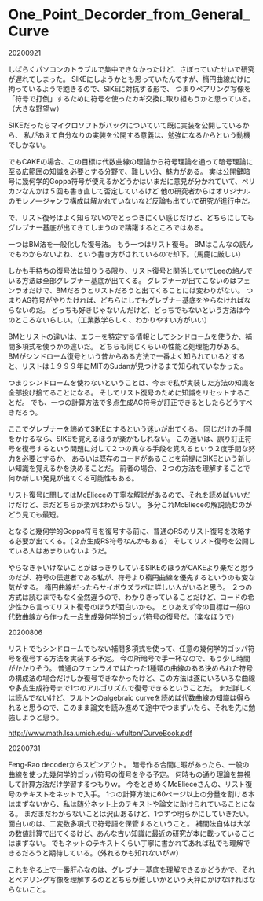 # One_Point_Decorder_from_General_Curve

20200921

しばらくパソコンのトラブルで集中できなかったけど、さぼっていたせいで研究が遅れてしまった。
SIKEにしようかとも思っていたんですが、楕円曲線だけに拘っているようで飽きるので、SIKEに対抗する形で、
つまりペアリング写像を「符号で打倒」するために符号を使ったカギ交換に取り組もうかと思っている。（大きな野望ｗ）

SIKEだったらマイクロソフトがバックについていて既に実装を公開しているから、
私があえて自分なりの実装を公開する意義は、勉強になるからという動機でしかない。

でもCAKEの場合、この目標は代数曲線の理論から符号理論を通って暗号理論に至る広範囲の知識を必要とする分野で、難しい分、魅力がある。
実は公開鍵暗号に幾何学的Goppa符号が使えるかどうかはいまだに意見が分かれていて、ペリカンなんかは５回も書き直して否定しているけど
他の研究者からはオリジナルのモレノ―ジャンワ構成は解かれていないなど反論も出ていて研究が進行中だ。

で、リスト復号はよく知らないのでとっつきにくい感じだけど、どちらにしてもグレブナー基底が出てきてしまうので躊躇するところではある。

一つはBM法を一般化した復号法。
もう一つはリスト復号。
BMはこんなの読んでもわからないよね、という書き方がされているので却下。（馬鹿に厳しい）

しかも手持ちの復号法は知りうる限り、リスト復号と関係していてLeeの絡んでいる方法は全部グレブナー基底が出てくる。
グレブナーが出てこないのはフェンラオだけで、BMだろうとリストだろうと出てくることには変わりがない。
つまりAG符号がやりたければ、どちらにしてもグレブナー基底をやらなければならないのだ。
どっちも好きじゃないんだけど、どっちでもないという方法は今のところないらしい。（工業数学らしく、わかりやすい方がいい）

BMとリストの違いは、エラーを特定する情報としてシンドロームを使うか、補間多項式を使うかの違いだ。
どちらも同じくらいの性能と処理能力がある。
BMがシンドローム復号という昔からある方法で一番よく知られているとすると、リストは１９９９年にMITのSudanが見つけるまで知られていなかった。

つまりシンドロームを使わないということは、今まで私が実装した方法の知識を全部投げ捨てることになる。
そしてリスト復号のために知識をリセットすることだ。
でも、一つの計算方法で多点生成AG符号が訂正できるとしたらどうすべきだろう。

ここでグレブナーを諦めてSIKEにするという迷いが出てくる。
同じだけの手間をかけるなら、SIKEを覚えるほうが楽かもしれない。
この迷いは、誤り訂正符号を復号するという問題に対して２つの異なる手段を覚えるという２度手間な努力を必要とするか、
あるいは既存のコードがあることを前提にSIKEという新しい知識を覚えるかを決めることだ。
前者の場合、２つの方法を理解することで何か新しい発見が出てくる可能性もある。

リスト復号に関してはMcElieceの丁寧な解説があるので、それを読めばいいだけだけど、まだどちらが楽かはわからない。
多分これMcElieceの解説読むのがどう見ても最短。

となると幾何学的Goppa符号を復号する前に、普通のRSのリスト復号を攻略する必要が出てくる。（２点生成RS符号なんかもある）
そしてリスト復号を公開している人はあまりいないようだ。

やらなきゃいけないことがはっきりしているSIKEのほうがCAKEより楽だと思うのだが、符号の伝道者である私が、符号より楕円曲線を優先するというのも変な気がする。
楕円曲線だったらサイボウズラボに詳しい人がいると思う。
２つの方式は読むまでもなく全然違うので、わかりきっていることだけど、コードの希少性から言ってリスト復号のほうが面白いかも。
とりあえず今の目標は一般の代数曲線から作った一点生成幾何学的ゴッパ符号の復号だ。（楽なほうで）


20200806

リストでもシンドロームでもない補間多項式を使って、任意の幾何学的ゴッパ符号を復号する方法を実装する予定。
今の所暗号で手一杯なので、もう少し時間がかかりそう。
普通のフェンラオではたった1種類の曲線のある決められた符号の構成法の場合だけしか復号できなかったけど、この方法は遂にいろいろな曲線や多点生成符号まで1つのアルゴリズムで復号できるということだ。
まだ詳しくは読んでないけど、フルトンのalgebraic curveを読めば代数曲線の知識は得られると思うので、このまま論文を読み進めて途中でつまずいたら、それを先に勉強しようと思う。

http://www.math.lsa.umich.edu/~wfulton/CurveBook.pdf

20200731

Feng-Rao decoderからスピンアウト。
暗号作る合間に暇があったら、一般の曲線を使った幾何学的ゴッパ符号の復号をやる予定。
何時もの通り理論を無視して計算方法だけ学習するつもりｗ。
今をときめくMcElieceさんの、リスト復号のテキストをネットで入手。
1つの計算方法に60ページ以上の分量を割ける本はまずないから、私は随分ネット上のテキストや論文に助けられていることになる。
まだまだわからないことは沢山あるけど、1つずつ明らかにしていきたい。
面白いのは、二変数多項式で符号語を保管するということ。
補間法自体は大学の数値計算で出てくるけど、あんな古い知識に最近の研究が本に載っていることはまずない。
でもネットのテキストくらい丁寧に書かれてあれば私でも理解できるだろうと期待している。（外れるかも知れないがｗ）

これをやる上で一番肝心なのは、グレブナー基底を理解できるかどうかで、それとペアリング写像を理解するのとどちらが難しいかという天秤にかけなければならないこと。


